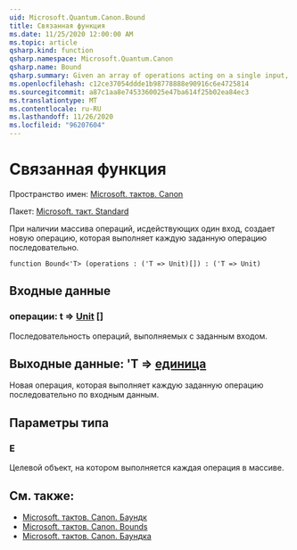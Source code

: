 ```yaml
---
uid: Microsoft.Quantum.Canon.Bound
title: Связанная функция
ms.date: 11/25/2020 12:00:00 AM
ms.topic: article
qsharp.kind: function
qsharp.namespace: Microsoft.Quantum.Canon
qsharp.name: Bound
qsharp.summary: Given an array of operations acting on a single input, produces a new operation that performs each given operation in sequence.
ms.openlocfilehash: c12ce37054ddde1b98778888e90916c6e4725814
ms.sourcegitcommit: a87c1aa8e7453360025e47ba614f25b02ea84ec3
ms.translationtype: MT
ms.contentlocale: ru-RU
ms.lasthandoff: 11/26/2020
ms.locfileid: "96207604"
---
```

# <a name="bound-function"></a>Связанная функция

Пространство имен: [Microsoft. тактов. Canon](xref:Microsoft.Quantum.Canon)

Пакет: [Microsoft. такт. Standard](https://nuget.org/packages/Microsoft.Quantum.Standard)


При наличии массива операций, исдействующих один вход, создает новую операцию, которая выполняет каждую заданную операцию последовательно.

```qsharp
function Bound<'T> (operations : ('T => Unit)[]) : ('T => Unit)
```


## <a name="input"></a>Входные данные

### <a name="operations--t--unit-"></a>операции: t => [Unit](xref:microsoft.quantum.lang-ref.unit) []

Последовательность операций, выполняемых с заданным входом.



## <a name="output--t--unit"></a>Выходные данные: 'T => [единица](xref:microsoft.quantum.lang-ref.unit) 

Новая операция, которая выполняет каждую заданную операцию последовательно по входным данным.

## <a name="type-parameters"></a>Параметры типа

### <a name="t"></a>Е

Целевой объект, на котором выполняется каждая операция в массиве.

## <a name="see-also"></a>См. также:

- [Microsoft. тактов. Canon. Баундк](xref:Microsoft.Quantum.Canon.BoundC)
- [Microsoft. тактов. Canon. Bounds](xref:Microsoft.Quantum.Canon.BoundA)
- [Microsoft. тактов. Canon. Баундка](xref:Microsoft.Quantum.Canon.BoundCA)